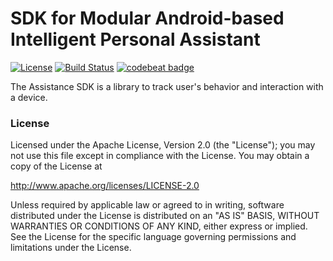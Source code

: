 # SDK for Modular Android-based Intelligent Personal Assistant
[![License](https://img.shields.io/badge/license-Apache-orange.svg?style=flat)](https://opensource.org/licenses/Apache-2.0)
[![Build Status](https://travis-ci.org/Telecooperation/assistance-platform-client-sdk-android.svg?branch=master)](https://travis-ci.org/Telecooperation/assistance-platform-client-sdk-android) 
[![codebeat badge](https://codebeat.co/badges/0c7f63fa-76eb-40a8-b648-fc57b28fd43a)](https://codebeat.co/projects/github-com-telecooperation-assistance-platform-client-sdk-android)

The Assistance SDK is a library to track user's behavior and interaction with a device.

### License
Licensed under the Apache License, Version 2.0 (the "License");
you may not use this file except in compliance with the License.
You may obtain a copy of the License at

   http://www.apache.org/licenses/LICENSE-2.0

Unless required by applicable law or agreed to in writing, software
distributed under the License is distributed on an "AS IS" BASIS,
WITHOUT WARRANTIES OR CONDITIONS OF ANY KIND, either express or implied.
See the License for the specific language governing permissions and
limitations under the License.
